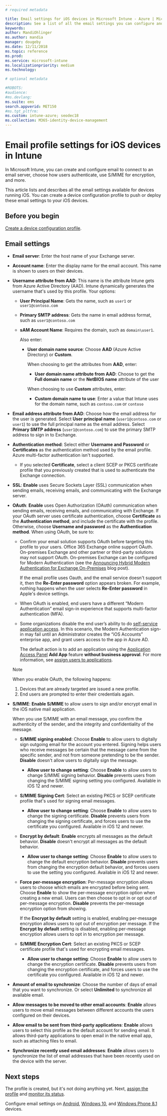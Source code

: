 ```yaml
---
# required metadata

title: Email settings for iOS devices in Microsoft Intune - Azure | Microsoft Docs
description: See a list of all the email settings you can configure and add to iOS devices in Microsoft Intune, including using Exchange servers, and getting attributes from Azure Active Directory. You can also enable SSL, authenticate users with certificates or username/password, and synchronize email on iOS devices using device configuration profiles in Microsoft Intune.
keywords:
author: MandiOhlinger
ms.author: mandia
manager: dougeby
ms.date: 12/11/2018
ms.topic: reference
ms.prod:
ms.service: microsoft-intune
ms.localizationpriority: medium
ms.technology:

# optional metadata

#ROBOTS:
#audience:
#ms.devlang:
ms.suite: ems
search.appverid: MET150
#ms.tgt_pltfrm:
ms.custom: intune-azure; seodec18
ms.collection: M365-identity-device-management
---
```


# Email profile settings for iOS devices in Intune

In Microsoft Intune, you can create and configure email to connect to an email server, choose how users authenticate, use S/MIME for encryption, and more.

This article lists and describes all the email settings available for devices running iOS. You can create a device configuration profile to push or deploy these email settings to your iOS devices.

## Before you begin

[Create a device configuration profile](email-settings-configure.md#create-a-device-profile).

## Email settings

- **Email server**: Enter the host name of your Exchange server.
- **Account name**: Enter the display name for the email account. This name is shown to users on their devices.
- **Username attribute from AAD**: This name is the attribute Intune gets from Azure Active Directory (AAD). Intune dynamically generates the username that's used by this profile. Your options:
  - **User Principal Name**: Gets the name, such as `user1` or `user1@contoso.com`
  - **Primary SMTP address**: Gets the name in email address format, such as `user1@contoso.com`
  - **sAM Account Name**: Requires the domain, such as `domain\user1`.

    Also enter:  
    - **User domain name source**: Choose **AAD** (Azure Active Directory) or **Custom**.

      When choosing to get the attributes from **AAD**, enter:
      - **User domain name attribute from AAD**: Choose to get the **Full domain name** or the **NetBIOS name** attribute of the user

      When choosing to use **Custom** attributes, enter:
      - **Custom domain name to use**: Enter a value that Intune uses for the domain name, such as `contoso.com` or `contoso`

- **Email address attribute from AAD**: Choose how the email address for the user is generated. Select **User principal name** (`user1@contoso.com` or `user1`) to use the full principal name as the email address. Select **Primary SMTP address** (`user1@contoso.com`) to use the primary SMTP address to sign in to Exchange.
- **Authentication method**: Select either **Username and Password** or **Certificates** as the authentication method used by the email profile. Azure multi-factor authentication isn't supported.
  - If you selected **Certificate**, select a client SCEP or PKCS certificate profile that you previously created that is used to authenticate the Exchange connection.
- **SSL**: **Enable** uses Secure Sockets Layer (SSL) communication when sending emails, receiving emails, and communicating with the Exchange server.
- **OAuth**: **Enable** uses Open Authorization (OAuth) communication when sending emails, receiving emails, and communicating with Exchange. If your OAuth server uses certificate authentication, choose **Certificate** as the **Authentication method**, and include the certificate with the profile. Otherwise, choose **Username and password** as the **Authentication method**. When using OAuth, be sure to:

  - Confirm your email solution supports OAuth before targeting this profile to your users. Office 365 Exchange online support OAuth. On-premises Exchange and other partner or third-party solutions may not support OAuth. On-premises Exchange can be configured for Modern Authentication (see the [Announcing Hybrid Modern Authentication for Exchange On-Premises](https://blogs.technet.microsoft.com/exchange/2017/12/06/announcing-hybrid-modern-authentication-for-exchange-on-premises/) blog post).

    If the email profile uses Oauth, and the email service doesn't support it, then the **Re-Enter password** option appears broken. For example, nothing happens when the user selects **Re-Enter password** in Apple's device settings.

  - When OAuth is enabled, end users have a different “Modern Authentication” email sign-in experience that supports multi-factor authentication (MFA). 

  - Some organizations disable the end user’s ability to do [self-service application access](https://docs.microsoft.com/azure/active-directory/manage-apps/manage-self-service-access). In this scenario, the Modern Authentication sign-in may fail until an Administrator creates the “iOS Accounts” enterprise app, and grant users access to the app in Azure AD.

    The default action is to add an application using the [Application Access Panel](https://docs.microsoft.com/azure/active-directory/user-help/active-directory-saas-access-panel-introduction) **Add App** feature **without business approval**. For more information, see [assign users to applications](https://docs.microsoft.com/azure/active-directory/manage-apps/ways-users-get-assigned-to-applications).

  > [!NOTE]
  > When you enable OAuth, the following happens:  
  > 1. Devices that are already targeted are issued a new profile.
  > 2. End users are prompted to enter their credentials again.

- **S/MIME**: **Enable S/MIME** to allow users to sign and/or encrypt email in the iOS native mail application. 

  When you use S/MIME with an email message, you confirm the authenticity of the sender, and the integrity and confidentiality of the message.

  - **S/MIME signing enabled**: Choose **Enable** to allow users to digitally sign outgoing email for the account you entered. Signing helps users who receive messages be certain that the message came from the specific sender, and not from someone pretending to be the sender. **Disable** doesn't allow users to digitally sign the message.
    - **Allow user to change setting**: Choose **Enable** to allow users to change S/MIME signing behavior. **Disable** prevents users from changing the S/MIME signing setting you configured. Available in iOS 12 and newer.

  - **S/MIME Signing Cert**: Select an existing PKCS or SCEP certificate profile that's used for signing email messages.
    - **Allow user to change setting**: Choose **Enable** to allow users to change the signing certificate. **Disable** prevents users from changing the signing certificate, and forces users to use the certificate you configured. Available in iOS 12 and newer.

  - **Encrypt by default**: **Enable** encrypts all messages as the default behavior. **Disable** doesn't encrypt all messages as the default behavior.
    - **Allow user to change setting**: Choose **Enable** to allow users to change the default encryption behavior. **Disable** prevents users from changing the encryption default behavior, and forces users to use the setting you configured. Available in iOS 12 and newer.

  - **Force per-message encryption**: Per-message encryption allows users to choose which emails are encrypted before being sent. Choose **Enable** to show the per-message encryption option when creating a new email. Users can then choose to opt in or opt out of per-message encryption. **Disable** prevents the per-message encryption option from showing.

    If the **Encrypt by default** setting is enabled, enabling per-message encryption allows users to opt out of encryption per message. If the **Encrypt by default** setting is disabled, enabling per-message encryption allows users to opt in to encryption per message.

  - **S/MIME Encryption Cert**: Select an existing PKCS or SCEP certificate profile that's used for encrypting email messages.
    - **Allow user to change setting**: Choose **Enable** to allow users to change the encryption certificate. **Disable** prevents users from changing the encryption certificate, and forces users to use the certificate you configured. Available in iOS 12 and newer.
- **Amount of email to synchronize**: Choose the number of days of email that you want to synchronize. Or select **Unlimited** to synchronize all available email.
- **Allow messages to be moved to other email accounts**: **Enable** allows users to move email messages between different accounts the users configured on their devices.
- **Allow email to be sent from third-party applications**: **Enable** allows users to select this profile as the default account for sending email. It allows third-party applications to open email in the native email app, such as attaching files to email.
- **Synchronize recently used email addresses**: **Enable** allows users to synchronize the list of email addresses that have been recently used on the device with the server.

## Next steps

The profile is created, but it's not doing anything yet. Next, [assign the profile](device-profile-assign.md) and [monitor its status](device-profile-monitor.md).

Configure email settings on [Android](email-settings-android.md), [Windows 10](email-settings-windows-10.md), and [Windows Phone 8.1](email-settings-windows-phone-8-1.md) devices.

